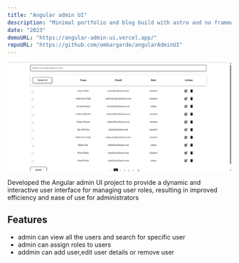 ```yaml
---
title: "Angular admin UI"
description: "Minimal portfolio and blog build with astro and no frameworks."
date: "2023"
demoURL: "https://angular-admin-ui.vercel.app/"
repoURL: "https://github.com/omkargarde/angularAdminUI"
---
```


![Angular admin UI](/public/angular-admin.png)

Developed the Angular admin UI project to provide a dynamic and interactive user interface for managing user roles, resulting in improved efficiency and ease of use for administrators

## Features

- admin can view all the users and search for specific user
- admin can assign roles to users
- addmin can add user,edit user details or remove user
